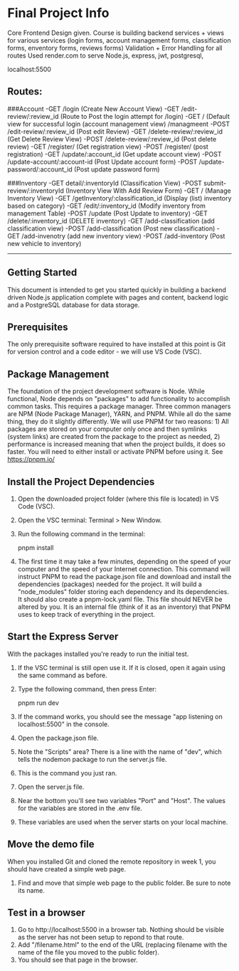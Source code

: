 # Final Project Info
Core Frontend Design given.  Course is building backend services + views for various services (login forms, account management forms, classification forms, enventory forms, reviews forms)
Validation + Error Handling for all routes
Used render.com to serve
Node.js, express, jwt, postgresql, 

localhost:5500

## Routes:
###Account
    -GET /login  (Create New Account View)
    -GET /edit-review/:review_id  (Route to Post the login attempt for /login)
    -GET /  (Default view for successful login (account management view)  /managmeent
    -POST /edit-review/:review_id  (Post edit Review)
    -GET /delete-review/:review_id  (Get Delete Review View)
    -POST /delete-review/:review_id  (Post delete review)
    -GET /register/   (Get registration view)
    -POST /register/   (post registration) 
    -GET /update/:account_id  (Get update account view)
    -POST /update-account/:account-id  (Post Update account form)
    -POST /update-password/:account_id  (Post update password form)
    
###Inventory
    -GET detail/:inventoryId  (Classification View)
    -POST submit-review/:inventoryId  (Inventory View With Add Review Form)
    -GET /  (Manage Inventory View)
    -GET /getInventory/:classification_id (Display (list) inventory based on category)
    -GET /edit/:inventory_id  (Modify inventory from management Table)
    -POST /update  (Post Update to inventory)
    -GET /delete/:inventory_id  (DELETE inventory)
    -GET /add-classification  (add classification view)
    -POST /add-classification (Post new classification)
    -GET /add-invenotry  (add new inventory view)
    -POST /add-inventory  (Post new vehicle to inventory)







---------------------
## Getting Started

This document is intended to get you started quickly in building a backend driven Node.js application complete with pages and content, backend logic and a PostgreSQL database for data storage.
## Prerequisites

The only prerequisite software required to have installed at this point is Git for version control and a code editor - we will use VS Code (VSC).

## Package Management

The foundation of the project development software is Node. While functional, Node depends on "packages" to add functionality to accomplish common tasks. This requires a package manager. Three common managers are NPM (Node Package Manager), YARN, and PNPM. While all do the same thing, they do it slightly differently. We will use PNPM for two reasons: 1) All packages are stored on your computer only once and then symlinks (system links) are created from the package to the project as needed, 2) performance is increased meaning that when the project builds, it does so faster.
You will need to either install or activate PNPM before using it. See https://pnpm.io/

## Install the Project Dependencies

1. Open the downloaded project folder (where this file is located) in VS Code (VSC).
2. Open the VSC terminal: Terminal > New Window.
3. Run the following command in the terminal:

    pnpm install

4. The first time it may take a few minutes, depending on the speed of your computer and the speed of your Internet connection. This command will instruct PNPM to read the package.json file and download and install the dependencies (packages) needed for the project. It will build a "node_modules" folder storing each dependency and its dependencies. It should also create a pnpm-lock.yaml file. This file should NEVER be altered by you. It is an internal file (think of it as an inventory) that PNPM uses to keep track of everything in the project.

## Start the Express Server

With the packages installed you're ready to run the initial test.
1. If the VSC terminal is still open use it. If it is closed, open it again using the same command as before.
2. Type the following command, then press Enter:

    pnpm run dev

3. If the command works, you should see the message "app listening on localhost:5500" in the console.
4. Open the package.json file.
5. Note the "Scripts" area? There is a line with the name of "dev", which tells the nodemon package to run the server.js file.
6. This is the command you just ran.
7. Open the server.js file.
8. Near the bottom you'll see two variables "Port" and "Host". The values for the variables are stored in the .env file.
9. These variables are used when the server starts on your local machine.

## Move the demo file

When you installed Git and cloned the remote repository in week 1, you should have created a simple web page.
1. Find and move that simple web page to the public folder. Be sure to note its name.
## Test in a browser

1. Go to http://localhost:5500 in a browser tab. Nothing should be visible as the server has not been setup to repond to that route.
2. Add "/filename.html" to the end of the URL (replacing filename with the name of the file you moved to the public folder).
3. You should see that page in the browser.
